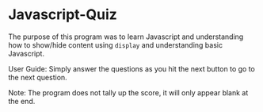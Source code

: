 # Javascript-Quiz
The purpose of this program was to learn Javascript and understanding how to show/hide content using `display` and understanding basic Javascript. 

User Guide:
Simply answer the questions as you hit the next button to go to the next question. 

Note: The program does not tally up the score, it will only appear blank at the end.
